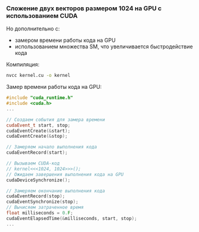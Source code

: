 ### Сложение двух векторов размером 1024 на GPU с использованием CUDA

Но дополнительно c:
- замером времени работы кода на GPU
- использованием множества SM, что увеличивается быстродействие кода

Компиляция:
```bash
nvcc kernel.cu -o kernel
```

Замер времени работы кода на GPU:
```c++
#include "cuda_runtime.h"
#include <cuda.h>
...

// Создаем события для замера времени
cudaEvent_t start, stop;
cudaEventCreate(&start);
cudaEventCreate(&stop);

// Замеряем начало выполнения кода
cudaEventRecord(start);

// Вызываем CUDA-код
// kernel<<<1024, 1024>>>();
// Ожидаем завершения выполнения кода на GPU
cudaDeviceSynchronize();

// Замеряем окончание выполнения кода
cudaEventRecord(stop);
cudaEventSynchronize(stop);
// Вычисяем затраченное время
float milliseconds = 0.F;
cudaEventElapsedTime(&milliseconds, start, stop);
...
```